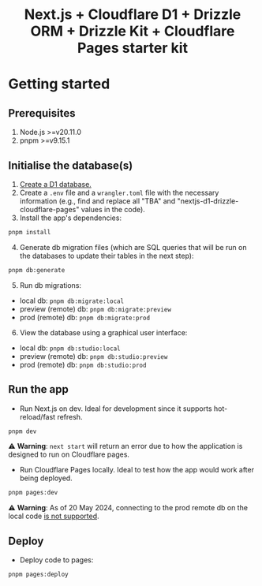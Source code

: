 <h1 align="center">Next.js + Cloudflare D1 + Drizzle ORM + Drizzle Kit + Cloudflare Pages starter kit</h1>

# Getting started

## Prerequisites

1. Node.js >=v20.11.0
2. pnpm >=v9.15.1

## Initialise the database(s)

1. [Create a D1 database.](https://developers.cloudflare.com/d1/get-started/#3-create-a-database)
2. Create a `.env` file and a `wrangler.toml` file with the necessary information (e.g., find and
   replace all "TBA" and "nextjs-d1-drizzle-cloudflare-pages" values in the code).
3. Install the app's dependencies:

```sh
pnpm install
```

4. Generate db migration files (which are SQL queries that will be run on the databases to update
   their tables in the next step):

```sh
pnpm db:generate
```

5. Run db migrations:

- local db: `pnpm db:migrate:local`
- preview (remote) db: `pnpm db:migrate:preview`
- prod (remote) db: `pnpm db:migrate:prod`

6. View the database using a graphical user interface:

- local db: `pnpm db:studio:local`
- preview (remote) db: `pnpm db:studio:preview`
- prod (remote) db: `pnpm db:studio:prod`

## Run the app

- Run Next.js on dev. Ideal for development since it supports hot-reload/fast refresh.

```sh
pnpm dev
```

⚠️ **Warning**: `next start` will return an error due to how the application is designed to run on
Cloudflare pages.

- Run Cloudflare Pages locally. Ideal to test how the app would work after being deployed.

```sh
pnpm pages:dev
```

⚠️ **Warning**: As of 20 May 2024, connecting to the prod remote db on the local code
[is not supported](https://developers.cloudflare.com/d1/build-with-d1/local-development/).

## Deploy

- Deploy code to pages:

```sh
pnpm pages:deploy
```

